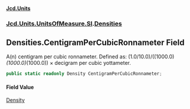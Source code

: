 #### [Jcd.Units](index.md 'index')
### [Jcd.Units.UnitsOfMeasure.SI](Jcd.Units.UnitsOfMeasure.SI.md 'Jcd.Units.UnitsOfMeasure.SI').[Densities](Densities.md 'Jcd.Units.UnitsOfMeasure.SI.Densities')

## Densities.CentigramPerCubicRonnameter Field

A(n) centigram per cubic ronnameter. Defined as: (1.0/10.0)/((1000.0)*(1000.0)*(1000.0)) × decigram per cubic yottameter.

```csharp
public static readonly Density CentigramPerCubicRonnameter;
```

#### Field Value
[Density](Density.md 'Jcd.Units.UnitTypes.Density')